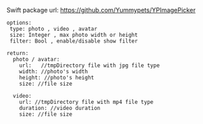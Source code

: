 Swift package url: https://github.com/Yummypets/YPImagePicker

```pre
options:
 type: photo , video , avatar
 size: Integer , max photo width or height
 filter: Bool , enable/disable show filter

return:
  photo / avatar:
    url:   //tmpDirectory file with jpg file type
    width: //photo's width
    height: //photo's height
    size: //file size

  video:
    url: //tmpDirectory file with mp4 file type
    duration: //video duration
    size: //file size
```
